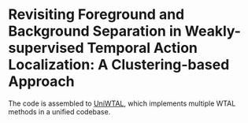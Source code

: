 # Revisiting Foreground and Background Separation in Weakly-supervised Temporal Action Localization: A Clustering-based Approach

The code is assembled to [UniWTAL](https://github.com/Qinying-Liu/UniWTAL), which implements multiple WTAL methods in a unified codebase.
